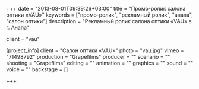 +++
date = "2013-08-01T09:39:26+03:00"
title = "Промо-ролик салона оптики «VAU»"
keywords = ["промо-ролик", "рекламный ролик", "анапа", "салон оптики"]
description = "Рекламный ролик салона оптики «VAU» в г. Анапа"

client = "vau"

[project_info]
    client = "Салон оптики «VAU»"
    photo = "vau.jpg"
    vimeo = "71498792"
    production = "Grapefilms"
    producer = ""
    scenario = ""    
    shooting = "Grapefilms"
    editing = ""
    animation = ""
    graphics = ""
    sound = ""
    voice = ""
    backstage = []

+++

